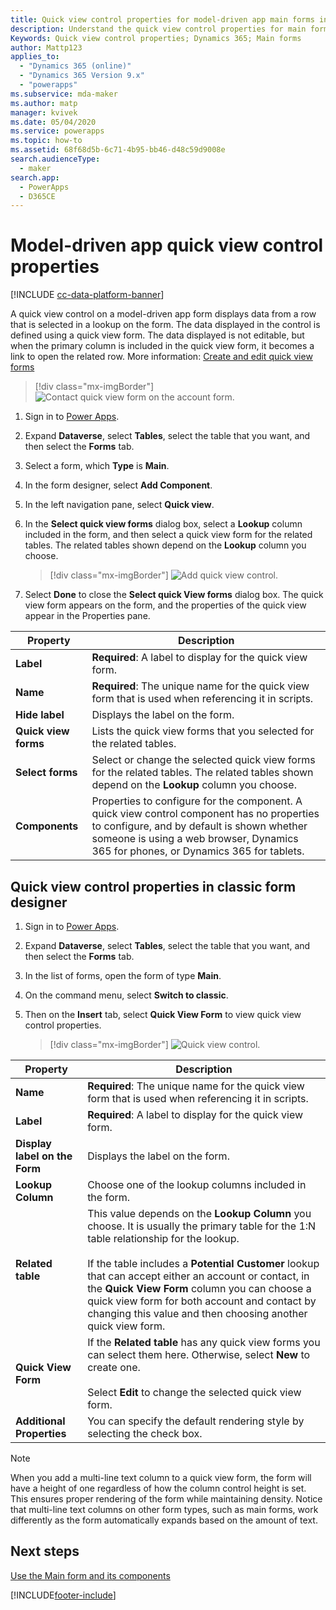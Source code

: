 ```yaml
---
title: Quick view control properties for model-driven app main forms in Power Apps | MicrosoftDocs
description: Understand the quick view control properties for main forms
Keywords: Quick view control properties; Dynamics 365; Main forms
author: Mattp123
applies_to: 
  - "Dynamics 365 (online)"
  - "Dynamics 365 Version 9.x"
  - "powerapps"
ms.subservice: mda-maker
ms.author: matp
manager: kvivek
ms.date: 05/04/2020
ms.service: powerapps
ms.topic: how-to
ms.assetid: 68f68d5b-6c71-4b95-bb46-d48c59d9008e
search.audienceType: 
  - maker
search.app: 
  - PowerApps
  - D365CE
---
```

# Model-driven app quick view control properties

[!INCLUDE [cc-data-platform-banner](../../includes/cc-data-platform-banner.md)]

A quick view control on a model-driven app form displays data from a row that is selected in a lookup on the form. The data displayed in the control is defined using a quick view form. The data displayed is not editable, but when the primary column is included in the quick view form, it becomes a link to open the related row. More information: [Create and edit quick view forms](create-edit-quick-view-forms.md)  

> [!div class="mx-imgBorder"] 
> ![Contact quick view form on the account form.](media/quick-view-form-contact.png "Contact quick view form on the account form")  

1.  Sign in to [Power Apps](https://make.powerapps.com/?utm_source=padocs&utm_medium=linkinadoc&utm_campaign=referralsfromdoc).  

2.  Expand **Dataverse**, select **Tables**, select the table that you want, and then select the **Forms** tab.  

3.  Select a form, which **Type** is **Main**.

4.  In the form designer, select **Add Component**.

5.  In the left navigation pane, select **Quick view**.

6.  In the **Select quick view forms** dialog box, select a **Lookup** column included in the form, and then select a quick view form for the related tables. The related tables shown depend on the **Lookup** column you choose.  

    > [!div class="mx-imgBorder"] 
    > ![Add quick view control.](media/select-quick-view-form.png "Add quick view control to main form")

7.  Select **Done** to close the **Select quick View forms** dialog box. The quick view form appears on the form, and the properties of the quick view appear in the Properties pane.

|Property|Description|  
|--------------|-----------------|  
|**Label**|**Required**: A label to display for the quick view form.|  
|**Name**|**Required**: The unique name for the quick view form that is used when referencing it in scripts.|  
|**Hide label**|Displays the label on the form.| 
|**Quick view forms**|Lists the quick view forms that you selected for the related tables. 
|**Select forms**|Select or change the selected quick view forms for the related tables. The related tables shown depend on the **Lookup** column you choose.|  
|**Components**|Properties to configure for the component. A quick view control component has no properties to configure, and by default is shown whether someone is using a web browser, Dynamics 365 for phones, or Dynamics 365 for tablets.

## Quick view control properties in classic form designer

1.  Sign in to [Power Apps](https://make.powerapps.com/?utm_source=padocs&utm_medium=linkinadoc&utm_campaign=referralsfromdoc).  

2.  Expand **Dataverse**, select **Tables**, select the table that you want, and then select the **Forms** tab. 

3.  In the list of forms, open the form of type **Main**.

4.  On the command menu, select **Switch to classic**.

5.  Then on the **Insert** tab, select **Quick View Form** to view quick view control properties.

    > [!div class="mx-imgBorder"] 
    > ![Quick view control.](media/quick-view-control.png)
  
|Property|Description|  
|--------------|-----------------|  
|**Name**|**Required**: The unique name for the quick view form that is used when referencing it in scripts.|  
|**Label**|**Required**: A label to display for the quick view form.|  
|**Display label on the Form**|Displays the label on the form.|  
|**Lookup Column**|Choose one of the lookup columns included in the form.|  
|**Related table**|This value depends on the **Lookup Column** you choose. It is usually the primary table for the 1:N table relationship for the lookup.<br /><br /> If the table includes a **Potential Customer** lookup that can accept either an account or contact, in the **Quick View Form** column you can choose a quick view form for both account and contact by changing this value and then choosing another quick view form.|  
|**Quick View Form**|If the **Related table** has any quick view forms you can select them here. Otherwise, select **New** to create one.<br /><br /> Select **Edit** to change the selected quick view form.|  
|**Additional Properties**|You can specify the default rendering style by selecting the check box.|

>[!NOTE] 
> When you add a multi-line text column to a quick view form, the form will have a height of one regardless of how the column control height is set. This ensures proper rendering of the form while maintaining density. Notice that multi-line text columns on other form types, such as main forms, work differently as the form automatically expands based on the amount of text. 


## Next steps

[Use the Main form and its components](use-main-form-and-components.md)
 


[!INCLUDE[footer-include](../../includes/footer-banner.md)]